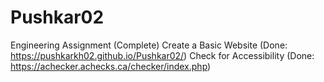 # Pushkar02
Engineering Assignment (Complete)
Create a Basic Website (Done: https://pushkarkh02.github.io/Pushkar02/)
Check for Accessibility (Done: https://achecker.achecks.ca/checker/index.php)
